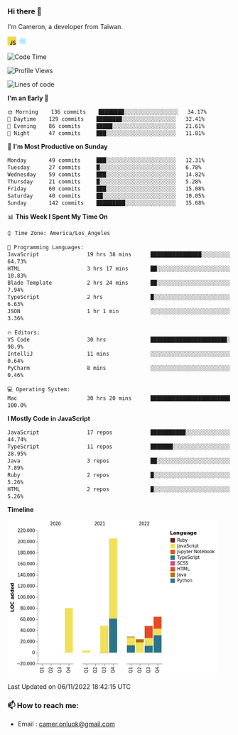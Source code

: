 ### Hi there 👋

I'm Cameron, a developer from Taiwan.


<code><img height="20" src="https://raw.githubusercontent.com/github/explore/80688e429a7d4ef2fca1e82350fe8e3517d3494d/topics/javascript/javascript.png"></code>
<code><img height="20" src="https://raw.githubusercontent.com/github/explore/80688e429a7d4ef2fca1e82350fe8e3517d3494d/topics/react/react.png"></code>



<!--START_SECTION:waka-->
![Code Time](http://img.shields.io/badge/Code%20Time-597%20hrs%2049%20mins-blue)

![Profile Views](http://img.shields.io/badge/Profile%20Views-31-blue)

![Lines of code](https://img.shields.io/badge/From%20Hello%20World%20I%27ve%20Written-504%20Thousand%20lines%20of%20code-blue)

**I'm an Early 🐤** 

```text
🌞 Morning    136 commits    ████████░░░░░░░░░░░░░░░░░   34.17% 
🌆 Daytime    129 commits    ████████░░░░░░░░░░░░░░░░░   32.41% 
🌃 Evening    86 commits     █████░░░░░░░░░░░░░░░░░░░░   21.61% 
🌙 Night      47 commits     ███░░░░░░░░░░░░░░░░░░░░░░   11.81%

```
📅 **I'm Most Productive on Sunday** 

```text
Monday       49 commits     ███░░░░░░░░░░░░░░░░░░░░░░   12.31% 
Tuesday      27 commits     █░░░░░░░░░░░░░░░░░░░░░░░░   6.78% 
Wednesday    59 commits     ███░░░░░░░░░░░░░░░░░░░░░░   14.82% 
Thursday     21 commits     █░░░░░░░░░░░░░░░░░░░░░░░░   5.28% 
Friday       60 commits     ███░░░░░░░░░░░░░░░░░░░░░░   15.08% 
Saturday     40 commits     ██░░░░░░░░░░░░░░░░░░░░░░░   10.05% 
Sunday       142 commits    █████████░░░░░░░░░░░░░░░░   35.68%

```


📊 **This Week I Spent My Time On** 

```text
⌚︎ Time Zone: America/Los_Angeles

💬 Programming Languages: 
JavaScript               19 hrs 38 mins      ████████████████░░░░░░░░░   64.73% 
HTML                     3 hrs 17 mins       ██░░░░░░░░░░░░░░░░░░░░░░░   10.83% 
Blade Template           2 hrs 24 mins       ██░░░░░░░░░░░░░░░░░░░░░░░   7.94% 
TypeScript               2 hrs               █░░░░░░░░░░░░░░░░░░░░░░░░   6.63% 
JSON                     1 hr 1 min          ░░░░░░░░░░░░░░░░░░░░░░░░░   3.36%

🔥 Editors: 
VS Code                  30 hrs              ████████████████████████░   98.9% 
IntelliJ                 11 mins             ░░░░░░░░░░░░░░░░░░░░░░░░░   0.64% 
PyCharm                  8 mins              ░░░░░░░░░░░░░░░░░░░░░░░░░   0.46%

💻 Operating System: 
Mac                      30 hrs 20 mins      █████████████████████████   100.0%

```

**I Mostly Code in JavaScript** 

```text
JavaScript               17 repos            ███████████░░░░░░░░░░░░░░   44.74% 
TypeScript               11 repos            ███████░░░░░░░░░░░░░░░░░░   28.95% 
Java                     3 repos             ██░░░░░░░░░░░░░░░░░░░░░░░   7.89% 
Ruby                     2 repos             █░░░░░░░░░░░░░░░░░░░░░░░░   5.26% 
HTML                     2 repos             █░░░░░░░░░░░░░░░░░░░░░░░░   5.26%

```


**Timeline**

![Chart not found](https://raw.githubusercontent.com/camer0nluo/camer0nluo/main/charts/bar_graph.png) 


 Last Updated on 06/11/2022 18:42:15 UTC
<!--END_SECTION:waka-->

### 📫 How to reach me:
- Email : camer.onluok@gmail.com
